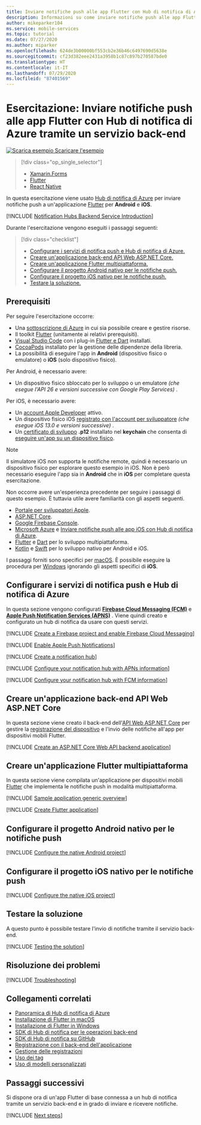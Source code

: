 ```yaml
---
title: Inviare notifiche push alle app Flutter con Hub di notifica di Azure tramite un servizio back-end | Microsoft Docs
description: Informazioni su come inviare notifiche push alle app Flutter che usano Hub di notifica di Azure tramite un servizio back-end.
author: mikeparker104
ms.service: mobile-services
ms.topic: tutorial
ms.date: 07/27/2020
ms.author: miparker
ms.openlocfilehash: 624de3b00000bf553cb2e36b46c6497690d5638e
ms.sourcegitcommit: cf23d382eee2431a3958b1c87c897b270587bde0
ms.translationtype: HT
ms.contentlocale: it-IT
ms.lasthandoff: 07/29/2020
ms.locfileid: "87401569"
---
```

# <a name="tutorial-send-push-notifications-to-flutter-apps-using-azure-notification-hubs-via-a-backend-service"></a>Esercitazione: Inviare notifiche push alle app Flutter con Hub di notifica di Azure tramite un servizio back-end  

[![Scarica esempio](media/download.png) Scaricare l'esempio](https://github.com/xamcat/mobcat-samples/tree/master/notification_hub_backend_service)  

> [!div class="op_single_selector"]
>
> * [Xamarin.Forms](notification-hubs-backend-service-xamarin-forms.md)
> * [Flutter](notification-hubs-backend-service-flutter.md)
> * [React Native](notification-hubs-backend-service-react-native.md)

In questa esercitazione viene usato [Hub di notifica di Azure](https://docs.microsoft.com/azure/notification-hubs/notification-hubs-push-notification-overview) per inviare notifiche push a un'applicazione [Flutter](https://flutter.dev) per **Android** e **iOS**.  

[!INCLUDE [Notification Hubs Backend Service Introduction](includes/notification-hubs-backend-service-introduction.md)]

Durante l'esercitazione vengono eseguiti i passaggi seguenti:

> [!div class="checklist"]
>
> * [Configurare i servizi di notifica push e Hub di notifica di Azure.](#set-up-push-notification-services-and-azure-notification-hub)
> * [Creare un'applicazione back-end API Web ASP.NET Core.](#create-an-aspnet-core-web-api-backend-application)
> * [Creare un'applicazione Flutter multipiattaforma.](#create-a-cross-platform-flutter-application)
> * [Configurare il progetto Android nativo per le notifiche push.](#configure-the-native-android-project-for-push-notifications)
> * [Configurare il progetto iOS nativo per le notifiche push.](#configure-the-native-ios-project-for-push-notifications)
> * [Testare la soluzione.](#test-the-solution)

## <a name="prerequisites"></a>Prerequisiti

Per seguire l'esercitazione occorre:

* Una [sottoscrizione di Azure](https://portal.azure.com) in cui sia possibile creare e gestire risorse.
* Il toolkit [Flutter](https://flutter.dev/docs/get-started/install) (unitamente ai relativi prerequisiti).
* [Visual Studio Code](https://code.visualstudio.com) con i plug-in [Flutter e Dart](https://flutter.dev/docs/get-started/editor?tab=vscode) installati.
* [CocoaPods](https://guides.cocoapods.org/using/getting-started.html#installation) installato per la gestione delle dipendenze della libreria.
* La possibilità di eseguire l'app in **Android** (dispositivo fisico o emulatore) o **iOS** (solo dispositivo fisico).

Per Android, è necessario avere:

* Un dispositivo fisico sbloccato per lo sviluppo o un emulatore *(che esegue l'API 26 e versioni successive con Google Play Services)* .

Per iOS, è necessario avere:

* Un [account Apple Developer](https://developer.apple.com) attivo.
* Un dispositivo fisico iOS [registrato con l'account per sviluppatore](https://help.apple.com/developer-account/#/dev40df0d9fa) *(che esegue iOS 13.0 e versioni successive)* .
* Un [certificato di sviluppo](https://help.apple.com/developer-account/#/dev04fd06d56) **.p12** installato nel **keychain** che consenta di [eseguire un'app su un dispositivo fisico](https://help.apple.com/xcode/mac/current/#/dev5a825a1ca).

> [!NOTE]
> Il simulatore iOS non supporta le notifiche remote, quindi è necessario un dispositivo fisico per esplorare questo esempio in iOS. Non è però necessario eseguire l'app sia in **Android** che in **iOS** per completare questa esercitazione.

Non occorre avere un'esperienza precedente per seguire i passaggi di questo esempio. È tuttavia utile avere familiarità con gli aspetti seguenti.

* [Portale per sviluppatori Apple](https://developer.apple.com).
* [ASP.NET Core](https://docs.microsoft.com/aspnet/core/introduction-to-aspnet-core?view=aspnetcore-3.1).
* [Google Firebase Console](https://console.firebase.google.com/u/0/).
* [Microsoft Azure](https://portal.azure.com) e [Inviare notifiche push alle app iOS con Hub di notifica di Azure](/azure/notification-hubs/ios-sdk-get-started.md).
* [Flutter](https://flutter.dev) e [Dart](https://dart.dev) per lo sviluppo multipiattaforma.
* [Kotlin](https://kotlinlang.org) e [Swift](https://developer.apple.com/swift) per lo sviluppo nativo per Android e iOS.

I passaggi forniti sono specifici per [macOS](https://developer.apple.com/macos). È possibile eseguire la procedura per [Windows](https://www.microsoft.com/windows) ignorando gli aspetti specifici di **iOS**.

## <a name="set-up-push-notification-services-and-azure-notification-hub"></a>Configurare i servizi di notifica push e Hub di notifica di Azure

In questa sezione vengono configurati **[Firebase Cloud Messaging (FCM)](https://firebase.google.com/docs/cloud-messaging)** e **[Apple Push Notification Services (APNS)](https://developer.apple.com/library/archive/documentation/NetworkingInternet/Conceptual/RemoteNotificationsPG/APNSOverview.html)** . Viene quindi creato e configurato un hub di notifica da usare con questi servizi.

[!INCLUDE [Create a Firebase project and enable Firebase Cloud Messaging](includes/notification-hubs-common-enable-firebase-cloud-messaging.md)]

[!INCLUDE [Enable Apple Push Notifications](includes/notification-hubs-common-enable-apple-push-notifications.md)]

[!INCLUDE [Create a notification hub](includes/notification-hubs-common-create-notification-hub.md)]

[!INCLUDE [Configure your notification hub with APNs information](includes/notification-hubs-common-configure-with-apns-information.md)]

[!INCLUDE [Configure your notification hub with FCM information](includes/notification-hubs-common-configure-with-fcm-information.md)]

## <a name="create-an-aspnet-core-web-api-backend-application"></a>Creare un'applicazione back-end API Web ASP.NET Core

In questa sezione viene creato il back-end dell'[API Web ASP.NET Core](https://dotnet.microsoft.com/apps/aspnet/apis) per gestire la [registrazione del dispositivo](https://docs.microsoft.com/azure/notification-hubs/notification-hubs-push-notification-registration-management#what-is-device-registration) e l'invio delle notifiche all'app per dispositivi mobili Flutter.

[!INCLUDE [Create an ASP.NET Core Web API backend application](includes/notification-hubs-backend-service-web-api.md)]

## <a name="create-a-cross-platform-flutter-application"></a>Creare un'applicazione Flutter multipiattaforma

In questa sezione viene compilata un'applicazione per dispositivi mobili [Flutter](https://flutter.dev) che implementa le notifiche push in modalità multipiattaforma.

[!INCLUDE [Sample application generic overview](includes/notification-hubs-backend-service-sample-app-overview.md)]

[!INCLUDE [Create Flutter application](includes/notification-hubs-backend-service-sample-app-flutter.md)]

## <a name="configure-the-native-android-project-for-push-notifications"></a>Configurare il progetto Android nativo per le notifiche push

[!INCLUDE [Configure the native Android project](includes/notification-hubs-backend-service-configure-flutter-android.md)]

## <a name="configure-the-native-ios-project-for-push-notifications"></a>Configurare il progetto iOS nativo per le notifiche push

[!INCLUDE [Configure the native iOS project](includes/notification-hubs-backend-service-configure-flutter-ios.md)]

## <a name="test-the-solution"></a>Testare la soluzione

A questo punto è possibile testare l'invio di notifiche tramite il servizio back-end.

[!INCLUDE [Testing the solution](includes/notification-hubs-backend-service-testing.md)]

## <a name="troubleshooting"></a>Risoluzione dei problemi

[!INCLUDE [Troubleshooting](includes/notification-hubs-backend-service-troubleshooting.md)]

## <a name="related-links"></a>Collegamenti correlati

* [Panoramica di Hub di notifica di Azure](/azure/notification-hubs/notification-hubs-push-notification-overview.md)
* [Installazione di Flutter in macOS](https://flutter.dev/docs/get-started/install/macos)
* [Installazione di Flutter in Windows](https://flutter.dev/docs/get-started/install/windows)
* [SDK di Hub di notifica per le operazioni back-end](https://www.nuget.org/packages/Microsoft.Azure.NotificationHubs/)
* [SDK di Hub di notifica su GitHub](https://github.com/Azure/azure-notificationhubs)
* [Registrazione con il back-end dell'applicazione](/azure/notification-hubs/notification-hubs-ios-aspnet-register-user-from-backend-to-push-notification.md)
* [Gestione delle registrazioni](/azure/notification-hubs/notification-hubs-push-notification-registration-management.md)
* [Uso dei tag](/azure/notification-hubs/notification-hubs-tags-segment-push-message.md)
* [Uso di modelli personalizzati](/azure/notification-hubs/notification-hubs-templates-cross-platform-push-messages.md)

## <a name="next-steps"></a>Passaggi successivi

Si dispone ora di un'app Flutter di base connessa a un hub di notifica tramite un servizio back-end e in grado di inviare e ricevere notifiche.

[!INCLUDE [Next steps](includes/notification-hubs-backend-service-next-steps.md)]
